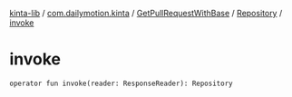 [kinta-lib](../../../index.md) / [com.dailymotion.kinta](../../index.md) / [GetPullRequestWithBase](../index.md) / [Repository](index.md) / [invoke](./invoke.md)

# invoke

`operator fun invoke(reader: ResponseReader): Repository`